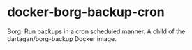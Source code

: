 # docker-borg-backup-cron
 Borg: Run backups in a cron scheduled manner. A child of the dartagan/borg-backup Docker image.
